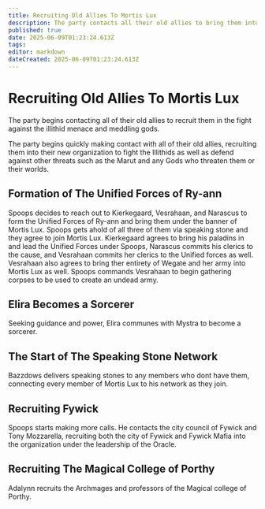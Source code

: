 ```yaml
---
title: Recruiting Old Allies To Mortis Lux
description: The party contacts all their old allies to bring them into the fold against the Illithid threat and deific interference 
published: true
date: 2025-06-09T01:23:24.613Z
tags: 
editor: markdown
dateCreated: 2025-06-09T01:23:24.613Z
---
```


# Recruiting Old Allies To Mortis Lux
The party begins contacting all of their old allies to recruit them in the fight against the illithid menace and meddling gods.

The party begins quickly making contact with all of their old allies, recruiting them into their new organization to fight the Illithids as well as defend against other threats such as the Marut and any Gods who threaten them or their worlds. 

## Formation of The Unified Forces of Ry-ann
Spoops decides to reach out to Kierkegaard, Vesrahaan, and Narascus to form the Unified Forces of Ry-ann and bring them under the banner of Mortis Lux. Spoops gets ahold of all three of them via speaking stone and they agree to join Mortis Lux. Kierkegaard agrees to bring his paladins in and lead the Unified Forces under Spoops, Narascus commits his clerics to the cause, and Vesrahaan commits her clerics to the Unified forces as well. Vesrahaan also agrees to bring ther entirety of Wegate and her army into Mortis Lux as well. Spoops commands Vesrahaan to begin gathering corpses to be used to create an undead army. 


## Elira Becomes a Sorcerer
Seeking guidance and power, Elira communes with Mystra to become a sorcerer.


## The Start of The Speaking Stone Network
Bazzdows delivers speaking stones to any members who dont have them, connecting every member of Mortis Lux to his network as they join.


## Recruiting Fywick
Spoops starts making more calls. He contacts the city council of Fywick and Tony Mozzarella, recruiting both the city of Fywick and Fywick Mafia into the organization under the leadership of the Oracle. 


## Recruiting The Magical College of Porthy
Adalynn recruits the Archmages and professors of the Magical college of Porthy.